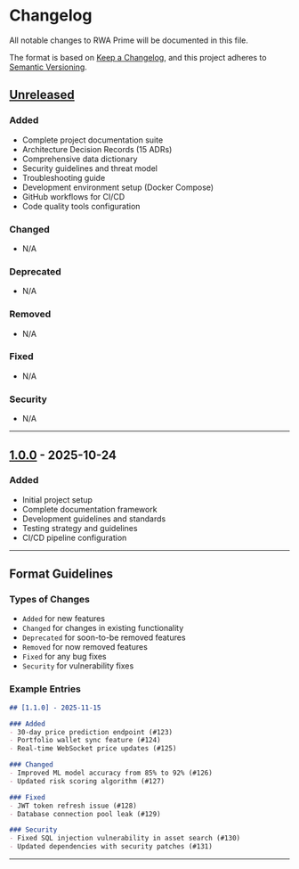 # Changelog

All notable changes to RWA Prime will be documented in this file.

The format is based on [Keep a Changelog](https://keepachangelog.com/en/1.0.0/),
and this project adheres to [Semantic Versioning](https://semver.org/spec/v2.0.0.html).

## [Unreleased]

### Added
- Complete project documentation suite
- Architecture Decision Records (15 ADRs)
- Comprehensive data dictionary
- Security guidelines and threat model
- Troubleshooting guide
- Development environment setup (Docker Compose)
- GitHub workflows for CI/CD
- Code quality tools configuration

### Changed
- N/A

### Deprecated
- N/A

### Removed
- N/A

### Fixed
- N/A

### Security
- N/A

---

## [1.0.0] - 2025-10-24

### Added
- Initial project setup
- Complete documentation framework
- Development guidelines and standards
- Testing strategy and guidelines
- CI/CD pipeline configuration

---

## Format Guidelines

### Types of Changes

- `Added` for new features
- `Changed` for changes in existing functionality
- `Deprecated` for soon-to-be removed features
- `Removed` for now removed features
- `Fixed` for any bug fixes
- `Security` for vulnerability fixes

### Example Entries

```markdown
## [1.1.0] - 2025-11-15

### Added
- 30-day price prediction endpoint (#123)
- Portfolio wallet sync feature (#124)
- Real-time WebSocket price updates (#125)

### Changed
- Improved ML model accuracy from 85% to 92% (#126)
- Updated risk scoring algorithm (#127)

### Fixed
- JWT token refresh issue (#128)
- Database connection pool leak (#129)

### Security
- Fixed SQL injection vulnerability in asset search (#130)
- Updated dependencies with security patches (#131)
```

---

[Unreleased]: https://github.com/YOUR_USERNAME/RWA_Prime/compare/v1.0.0...HEAD
[1.0.0]: https://github.com/YOUR_USERNAME/RWA_Prime/releases/tag/v1.0.0
